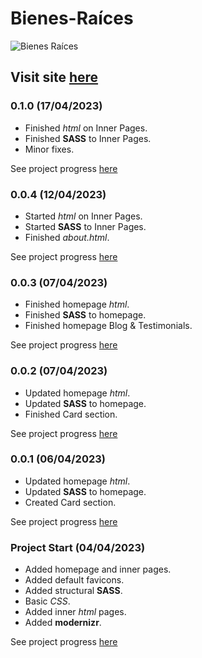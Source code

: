 # Bienes-Raíces

![Bienes Raíces](https://user-images.githubusercontent.com/110303654/229857645-0b1f852b-6a14-4272-aefb-36431a4acba8.png)

## Visit site [here](https://github.com/ArturoHDZG/Bienes-Raices)

### 0.1.0 (17/04/2023)

* Finished _html_ on Inner Pages.
* Finished **SASS** to Inner Pages.
* Minor fixes.

See project progress [here](https://github.com/ArturoHDZG/Bienes-Raices/releases/tag/0.1.0)

### 0.0.4 (12/04/2023)

* Started _html_ on Inner Pages.
* Started **SASS** to Inner Pages.
* Finished _about.html_.

See project progress [here](https://github.com/ArturoHDZG/Bienes-Raices/releases/tag/0.0.4)

### 0.0.3 (07/04/2023)

* Finished homepage _html_.
* Finished **SASS** to homepage.
* Finished homepage Blog & Testimonials.

See project progress [here](https://github.com/ArturoHDZG/Bienes-Raices/releases/tag/0.0.3)

### 0.0.2 (07/04/2023)

* Updated homepage _html_.
* Updated **SASS** to homepage.
* Finished Card section.

See project progress [here](https://github.com/ArturoHDZG/Bienes-Raices/releases/tag/0.0.2)

### 0.0.1 (06/04/2023)

* Updated homepage _html_.
* Updated **SASS** to homepage.
* Created Card section.

See project progress [here](https://github.com/ArturoHDZG/Bienes-Raices/releases/tag/0.0.1)

### Project Start (04/04/2023)

* Added homepage and inner pages.
* Added default favicons.
* Added structural **SASS**.
* Basic _CSS_.
* Added inner _html_ pages.
* Added **modernizr**.

See project progress [here](https://github.com/ArturoHDZG/Bienes-Raices/releases/tag/Start)
